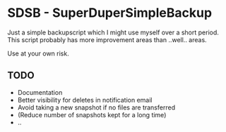 # SDSB - SuperDuperSimpleBackup

Just a simple backupscript which I might use myself over a short period. This script probably has more improvement areas than ..well.. areas.

Use at your own risk.

## TODO
* Documentation
* Better visibility for deletes in notification email
* Avoid taking a new snapshot if no files are transferred
* (Reduce number of snapshots kept for a long time)
* ..
